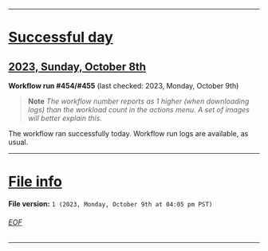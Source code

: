 
***

# [Successful day](#Successful-day)

## [2023, Sunday, October 8th](#2023-Sunday-October-8th)

**Workflow run #454/#455** (last checked: 2023, Monday, October 9th)

> **Note** _The workflow number reports as 1 higher (when downloading logs) than the workload count in the actions menu. A set of images will better explain this._

The workflow ran successfully today. Workflow run logs are available, as usual.

***

# [File info](#File-info)

**File version:** `1 (2023, Monday, October 9th at 04:05 pm PST)`

###### [EOF](#EOF)

***

